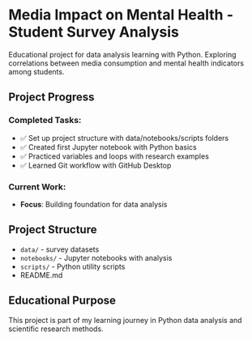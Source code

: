 # Media Impact on Mental Health - Student Survey Analysis

Educational project for data analysis learning with Python. Exploring correlations between media consumption and mental health indicators among students.

## Project Progress

### Completed Tasks:
- ✅ Set up project structure with data/notebooks/scripts folders
- ✅ Created first Jupyter notebook with Python basics
- ✅ Practiced variables and loops with research examples
- ✅ Learned Git workflow with GitHub Desktop

### Current Work:
- **Focus**: Building foundation for data analysis

## Project Structure
- `data/` - survey datasets
- `notebooks/` - Jupyter notebooks with analysis
- `scripts/` - Python utility scripts
- README.md

## Educational Purpose
This project is part of my learning journey in Python data analysis and scientific research methods.
